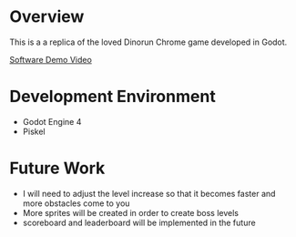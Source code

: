 # Overview

This is a a replica of the loved Dinorun Chrome game developed in Godot. 

[Software Demo Video](http://youtube.link.goes.here)

# Development Environment

- Godot Engine 4
- Piskel
  
# Future Work

* I will need to adjust the level increase so that it becomes faster and more obstacles come to you
* More sprites will be created in order to create boss levels
* scoreboard and leaderboard will be implemented in the future
